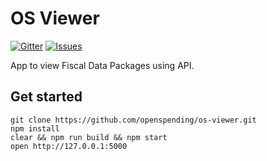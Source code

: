 # OS Viewer

[![Gitter](https://img.shields.io/gitter/room/openspending/chat.svg)](https://gitter.im/openspending/chat)
[![Issues](https://img.shields.io/badge/issue-tracker-orange.svg)](https://github.com/openspending/openspending/issues)

App to view Fiscal Data Packages using API.

## Get started

```
git clone https://github.com/openspending/os-viewer.git
npm install
clear && npm run build && npm start
open http://127.0.0.1:5000
```
